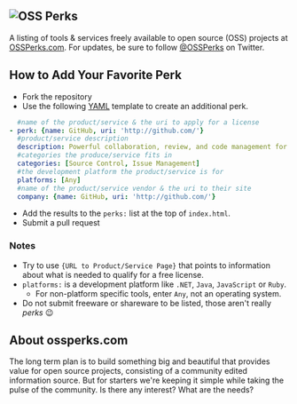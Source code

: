 ![OSS Perks](/images/logo.png) 
--- 
A listing of tools & services freely available to open source (OSS) projects at [OSSPerks.com](http://ossperks.com/). 
For updates, be sure to follow [@OSSPerks](http://twitter.com/ossperks) on Twitter.

## How to Add Your Favorite Perk
* Fork the repository
* Use the following [YAML](http://www.yaml.org/) template to create an additional perk.

```yml
  #name of the product/service & the uri to apply for a license
- perk: {name: GitHub, uri: 'http://github.com/'} 
  #product/service description
  description: Powerful collaboration, review, and code management for open source and private development projects. 
  #categories the produce/service fits in
  categories: [Source Control, Issue Management]
  #the development platform the product/service is for
  platforms: [Any]
  #name of the product/service vendor & the uri to their site
  company: {name: GitHub, uri: 'http://github.com/'}
```
* Add the results to the `perks:` list at the top of `index.html`.
* Submit a pull request

### Notes

* Try to use `{URL to Product/Service Page}` that points to information about what is needed to qualify for a free license.
* `platforms:` is a development platform like `.NET`, `Java`, `JavaScript` or `Ruby`. 
  * For non-platform specific tools, enter `Any`, not an operating system. 
* Do not submit freeware or shareware to be listed, those aren't really *perks* :wink:

## About ossperks.com
The long term plan is to build something big and beautiful that provides value for open source projects, consisting of 
a community edited information source. But for starters we're keeping it simple while taking the pulse of the 
community. Is there any interest? What are the needs?
